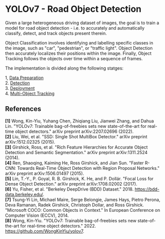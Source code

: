 # YOLOv7 - Road Object Detection
Given a large heterogeneous driving dataset of images, the goal is to train a model for road object detection - i.e. to accurately and automatically classify, detect, and track objects present therein.

Object Classification involves identifying and labelling specific classes in the image, such as "car", "pedestrian", or "traffic light".  Object Detection then accurately localizes their positions within the image. Finally, Object Tracking follows the objects over time within a sequence of frames.

The implementation is divided along the following statges:

1, [Data Preparation](DataPreparation/README.md)  
2. [Detection](Detection/README.md)  
3. [Deployment](deployment/README.md)  
4. [Multi-Object Tracking](MOT/README.md)  

## References
**[1]** Wong, Kin-Yiu, Yuhang Chen, Zhiqiang Liu, Jianwei Zhang, and Dahua Lin. "YOLOv7: Trainable bag-of-freebies sets new state-of-the-art for real-time object detectors." arXiv preprint arXiv:2207.02696 (2022).  
**[2]** Liu, Wei, et al. "SSD: Single Shot MultiBox Detector." arXiv preprint arXiv:1512.02325 (2015).  
**[3]** Girshick, Ross, et al. "Rich Feature Hierarchies for Accurate Object Detection and Semantic Segmentation." arXiv preprint arXiv:1311.2524 (2014).  
**[4]** Ren, Shaoqing, Kaiming He, Ross Girshick, and Jian Sun. "Faster R-CNN: Towards Real-Time Object Detection with Region Proposal Networks." arXiv preprint arXiv:1506.01497 (2015).  
**[5]** Lin, T.-Y., P. Goyal, R. B. Girshick, K. He, and P. Dollár. "Focal Loss for Dense Object Detection." arXiv preprint arXiv:1708.02002 (2017).  
**[6]** Yu, Fisher, et al. "Berkeley DeepDrive (BDD) Dataset." 2018. https://bdd-data.berkeley.edu/.  
**[7]** Tsung-Yi Lin, Michael Maire, Serge Belongie, James Hays, Pietro Perona, Deva Ramanan, Radek Girshick, Christoph Dollar, and Ross Girshick. "Microsoft COCO: Common Objects in Context." In European Conference on Computer Vision (ECCV), 2014.  
**[8]** Wong, Kin-Yiu. "YOLOv7: Trainable bag-of-freebies sets new state-of-the-art for real-time object detectors." 2022. https://github.com/WongKinYiu/yolov7.  
